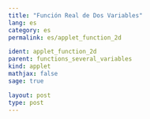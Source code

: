 ```yaml
---
title: "Función Real de Dos Variables"
lang: es
category: es
permalink: es/applet_function_2d

ident: applet_function_2d
parent: functions_several_variables
kind: applet
mathjax: false
sage: true

layout: post
type: post
---
```


<div class="sage"><script type="text/x-sage">

var('x y')
@interact
def _(f = input_box(default=(x**4+y**4)/(x**2+y**2)), xrange = slider(1, 10, 1, 3), yrange = slider(1, 10, 1, 3)):
    show(plot3d(f, (x,-xrange,xrange), (y,-yrange,yrange)))

</script></div>
